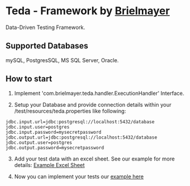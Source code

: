 # Teda - Framework by [Brielmayer](https://www.brielmayer.com/)

Data-Driven Testing Framework.

## Supported Databases

mySQL, PostgresSQL, MS SQL Server, Oracle.

## How to start

1. Implement 'com.brielmayer.teda.handler.ExecutionHandler' Interface.

2. Setup your Database and provide connection details within your /test/resources/teda.properties like following:

```
jdbc.input.url=jdbc:postgresql://localhost:5432/database
jdbc.input.user=postgres
jdbc.input.password=mysecretpassword
jdbc.output.url=jdbc:postgresql://localhost:5432/database
jdbc.output.user=postgres
jdbc.output.password=mysecretpassword
```

3. Add your test data with an excel sheet. See our example for more
   details: [Example Excel Sheet](/src/test/resources/teda/LOAD_TEST.xlsx)

4. Now you can implement your tests our [example here](/src/test/java/com/brielmayer/teda/suite/PostgresSuiteTest.java)
